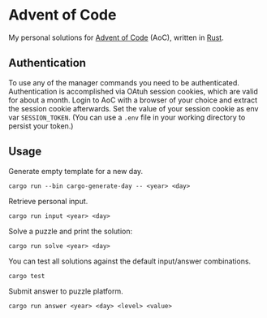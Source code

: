 # Advent of Code

My personal solutions for [Advent of Code](https://adventofcode.com/) (AoC), written in [Rust](https://www.rust-lang.org/).

## Authentication

To use any of the manager commands you need to be authenticated.
Authentication is accomplished via OAtuh session cookies, which are valid for about a month.
Login to AoC with a browser of your choice and extract the session cookie afterwards.
Set the value of your session cookie as env var `SESSION_TOKEN`.
(You can use a `.env` file in your working directory to persist your token.)

## Usage

Generate empty template for a new day.

```shell
cargo run --bin cargo-generate-day -- <year> <day>
```

Retrieve personal input.

```shell
cargo run input <year> <day>
```

Solve a puzzle and print the solution:

```shell
cargo run solve <year> <day>
```

You can test all solutions against the default input/answer combinations.

```shell
cargo test
```

Submit answer to puzzle platform.

```shell
cargo run answer <year> <day> <level> <value>
```
